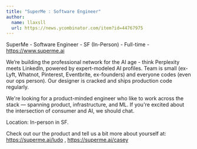 ```yaml
---
title: "SuperMe : Software Engineer"
author:
  name: llaxsll
  url: https://news.ycombinator.com/item?id=44767975
---
```

SuperMe - Software Engineer - SF (In-Person) - Full-time -
<a href="https:&#x2F;&#x2F;www.superme.ai" rel="nofollow">https:&#x2F;&#x2F;www.superme.ai</a>

We’re building the professional network for the AI age - think Perplexity meets LinkedIn, powered by expert-modeled AI profiles. Team is small (ex-Lyft, Whatnot, Pinterest, Eventbrite, ex-founders) and everyone codes (even our ops person). Our designer is cracked and ships production code regularly.

We&#x27;re looking for a product-minded engineer who like to work across the stack — spanning product, infrastructure, and ML. If you&#x27;re excited about the intersection of consumer and AI, we should chat.

Location: In-person in SF.

Check out our the product and tell us a bit more about yourself at: <a href="https:&#x2F;&#x2F;superme.ai&#x2F;ludo" rel="nofollow">https:&#x2F;&#x2F;superme.ai&#x2F;ludo</a> , <a href="https:&#x2F;&#x2F;superme.ai&#x2F;casey" rel="nofollow">https:&#x2F;&#x2F;superme.ai&#x2F;casey</a>
<JobApplication />
